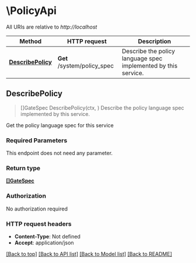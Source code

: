# \PolicyApi

All URIs are relative to *http://localhost*

Method | HTTP request | Description
------------- | ------------- | -------------
[**DescribePolicy**](PolicyApi.md#DescribePolicy) | **Get** /system/policy_spec | Describe the policy language spec implemented by this service.



## DescribePolicy

> []GateSpec DescribePolicy(ctx, )
Describe the policy language spec implemented by this service.

Get the policy language spec for this service

### Required Parameters

This endpoint does not need any parameter.

### Return type

[**[]GateSpec**](GateSpec.md)

### Authorization

No authorization required

### HTTP request headers

- **Content-Type**: Not defined
- **Accept**: application/json

[[Back to top]](#) [[Back to API list]](../README.md#documentation-for-api-endpoints)
[[Back to Model list]](../README.md#documentation-for-models)
[[Back to README]](../README.md)

